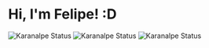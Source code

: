 # Hi, I'm Felipe! :D

![Karanalpe Status](https://github-readme-stats.vercel.app/api?username=karanalpe&show_icons=true)
![Karanalpe Status](https://github-readme-stats.vercel.app/api?username=karanalpe&show_icons=true)
![Karanalpe Status](https://github-readme-stats.vercel.app/api?username=karanalpe&show_icons=true)
